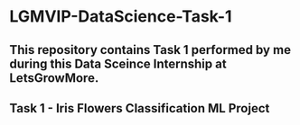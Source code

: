 # LGMVIP-DataScience-Task-1

## This repository contains Task 1 performed by me during this Data Sceince Internship at LetsGrowMore.

## Task 1 - Iris Flowers Classification ML Project 
